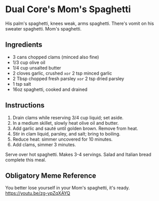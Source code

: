 Dual Core's Mom's Spaghetti
===========================

His palm's spaghetti, knees weak, arms spaghetti. There's vomit on his
sweater spaghetti. Mom's spaghetti.

Ingredients
-----------

-   3 cans chopped clams (minced also fine)
-   1/3 cup olive oil
-   1/4 cup unsalted butter
-   2 cloves garlic, crushed `xor` 2 tsp minced garlic
-   2 Tbsp chopped fresh parsley `xor` 2 tsp dried parsley
-   1 tsp salt
-   16oz spaghetti, cooked and drained

Instructions
------------

1.  Drain clams while reserving 3/4 cup liquid; set aside.
2.  In a medium skillet, slowly heat olive oil and butter.
3.  Add garlic and sauté until golden brown. Remove from heat.
4.  Stir in clam liquid, parsley, and salt; bring to boiling.
5.  Reduce heat: simmer uncovered for 10 minutes.
6.  Add clams, simmer 3 minutes.

Serve over hot spaghetti. Makes 3-4 servings. Salad and Italian bread
complete this meal.

Obligatory Meme Reference
-------------------------

You better lose yourself in your Mom's spaghetti, it's ready.
<https://youtu.be/zg-ypZqXAYQ>
